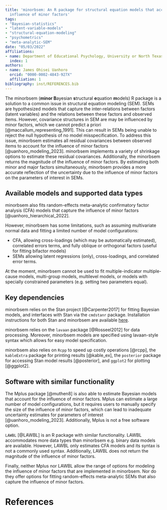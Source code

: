 ```yaml
---
title: 'minorbsem: An R package for structural equation models that account for the
  influence of minor factors'
tags:
- "Bayesian-statistics"
- "latent-variable-models"
- "structural-equation-modeling"
- "psychometrics"
- "meta-analytic-SEM"
date: "05/03/2022"
affiliations:
- name: Department of Educational Psychology, University or North Texas, USA
  index: 1
authors:
- name: James Ohisei Uanhoro
  orcid: "0000-0002-4843-927X"
  affiliation: 1
bibliography: inst/REFERENCES.bib
---
```


The minorbsem (**minor B**ayesian **s**tructural **e**quation **m**odels) R package is a solution to a common issue in structural equation modeling (SEM).
SEMs are hypothesized models that capture the inter-relations between factors (latent variables) and the
relations between these factors and observed items.
However, covariance structures in SEM are may be influenced by minor factors, which we cannot predict a priori [@maccallum_representing_1991].
This can result in SEMs being unable to reject the null hypothesis of no model misspecification. To address this issue, minorbsem estimates all residual covariances between observed items to account for the influence of minor factors [@uanhoro_modeling_2023].
minorbsem implements a variety of shrinkage options to estimate these residual covariances.
Additionally, the minorbsem returns the magnitude of the influence of minor factors.
By estimating both minor and major factors simultaneously, minorbsem provides a more accurate reflection of the uncertainty due to the influence of minor factors on the parameters of interest in SEMs.

## Available models and supported data types

minorbsem also fits random-effects meta-analytic confirmatory factor analysis (CFA) models that capture the influence of minor factors [@uanhoro_hierarchical_2022].

However, minorbsem has some limitations, such as assuming multivariate normal data and fitting a limited number of model configurations:

- CFA, allowing cross-loadings (which may be automatically estimated),
correlated errors terms, and fully oblique or orthogonal factors
(useful for fitting bifactor models)
- SEMs allowing latent regressions (only), cross-loadings, and correlated error
terms.

At the moment, minorbsem cannot be used to fit
multiple-indicator multiple-cause models, multi-group models,
multilevel models, or models with specially constrained parameters
(e.g. setting two parameters equal).

## Key dependencies

minorbsem relies on the Stan project [@Carpenter2017] for fitting Bayesian models,
and interfaces with Stan via the `cmdstanr` package.
Installation instructions for both Stan and minorbsem are available [here](README.md/#installation).

minorbsem relies on the `lavaan` package [@Rosseel2012] for data processing.
Moreover, minorbsem models are specified using lavaan-style syntax which allows for easy model specification.

minorbsem also relies on `Rcpp` to speed up costly operations [@rcpp],
the `kableExtra` package for printing results [@kable_ex],
the `posterior` package for accessing Stan model results [@posterior],
and `ggplot2` for plotting [@ggplot2].

## Software with similar functionality

The Mplus package [@muthen8] is also able to estimate Bayesian models that account for the
influence of minor factors. Mplus can estimate a large number of model configurations, but it requires users to manually specify the size of the influence of minor factors, which can lead to inadequate uncertainty estimates for parameters of interest [@uanhoro_modeling_2023].
Additionally, Mplus is not a free software option.

`LAWBL` [@LAWBL] is an R package with similar functionality. LAWBL accommodates more data types
than minorbsem e.g. binary data models are available. However, LAWBL only estimates CFA models and
its syntax is not a commonly used syntax. Additionally, LAWBL does not return the magnitude of the
influence of minor factors.

Finally, neither Mplus nor LAWBL allow the range of options for modeling the influence of minor factors
that are implemented in minorbsem.
Nor do they offer options for fitting random-effects meta-analytic SEMs that also capture the
influence of minor factors.

# References
